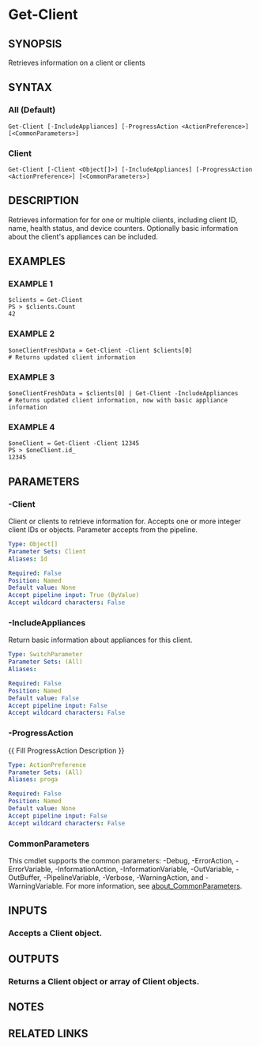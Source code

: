# Get-Client

## SYNOPSIS
Retrieves information on a client or clients

## SYNTAX

### All (Default)
```
Get-Client [-IncludeAppliances] [-ProgressAction <ActionPreference>] [<CommonParameters>]
```

### Client
```
Get-Client [-Client <Object[]>] [-IncludeAppliances] [-ProgressAction <ActionPreference>] [<CommonParameters>]
```

## DESCRIPTION
Retrieves information for for one or multiple clients, including client ID, name, health status,
and device counters.
Optionally basic information about the client's appliances can be included.

## EXAMPLES

### EXAMPLE 1
```
$clients = Get-Client
PS > $clients.Count
42
```

### EXAMPLE 2
```
$oneClientFreshData = Get-Client -Client $clients[0]
# Returns updated client information
```

### EXAMPLE 3
```
$oneClientFreshData = $clients[0] | Get-Client -IncludeAppliances
# Returns updated client information, now with basic appliance information
```

### EXAMPLE 4
```
$oneClient = Get-Client -Client 12345
PS > $oneClient.id_
12345
```

## PARAMETERS

### -Client
Client or clients to retrieve information for.
Accepts one or more integer client IDs or objects.
Parameter accepts from the pipeline.

```yaml
Type: Object[]
Parameter Sets: Client
Aliases: Id

Required: False
Position: Named
Default value: None
Accept pipeline input: True (ByValue)
Accept wildcard characters: False
```

### -IncludeAppliances
Return basic information about appliances for this client.

```yaml
Type: SwitchParameter
Parameter Sets: (All)
Aliases:

Required: False
Position: Named
Default value: False
Accept pipeline input: False
Accept wildcard characters: False
```

### -ProgressAction
{{ Fill ProgressAction Description }}

```yaml
Type: ActionPreference
Parameter Sets: (All)
Aliases: proga

Required: False
Position: Named
Default value: None
Accept pipeline input: False
Accept wildcard characters: False
```

### CommonParameters
This cmdlet supports the common parameters: -Debug, -ErrorAction, -ErrorVariable, -InformationAction, -InformationVariable, -OutVariable, -OutBuffer, -PipelineVariable, -Verbose, -WarningAction, and -WarningVariable. For more information, see [about_CommonParameters](http://go.microsoft.com/fwlink/?LinkID=113216).

## INPUTS

### Accepts a Client object.
## OUTPUTS

### Returns a Client object or array of Client objects.
## NOTES

## RELATED LINKS
